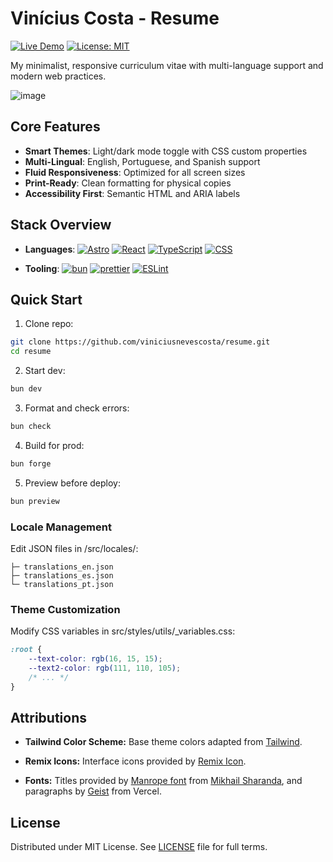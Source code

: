 # Vinícius Costa - Resume

[![Live Demo](https://img.shields.io/badge/%F0%9F%9A%80-Live%20Demo-2EA44F)](https://resume.viniciusnevescosta.com)
[![License: MIT](https://img.shields.io/badge/License-MIT-yellow.svg)](LICENSE)

My minimalist, responsive curriculum vitae with multi-language support and modern web practices.

![image](https://github.com/user-attachments/assets/e9ab59ec-ffce-46cd-ae48-9e583e553247)

## Core Features

- **Smart Themes**: Light/dark mode toggle with CSS custom properties
- **Multi-Lingual**: English, Portuguese, and Spanish support
- **Fluid Responsiveness**: Optimized for all screen sizes
- **Print-Ready**: Clean formatting for physical copies
- **Accessibility First**: Semantic HTML and ARIA labels

## Stack Overview

- **Languages**:
  [![Astro](https://img.shields.io/badge/Astro-BC52EE?logo=astro&logoColor=fff)](#)
  [![React](https://img.shields.io/badge/React-%2320232a.svg?logo=react&logoColor=%2361DAFB)](#)
  [![TypeScript](https://img.shields.io/badge/TypeScript-3178C6?logo=typescript&logoColor=fff)](#)
  [![CSS](https://img.shields.io/badge/CSS-1572B6?logo=css3&logoColor=fff)](#)

- **Tooling**:
  [![bun](https://img.shields.io/badge/bun-000?logo=bun&logoColor=fff)](#)
  [![prettier](https://img.shields.io/badge/Prettier-ff69b4?logo=prettier&logoColor=fff)](#)
  [![ESLint](https://img.shields.io/badge/ESLint-4B3263?logo=eslint&logoColor=white)](#)

## Quick Start

1. Clone repo:

```bash
git clone https://github.com/viniciusnevescosta/resume.git
cd resume
```

2. Start dev:

```bash
bun dev
```

3. Format and check errors:

```bash
bun check
```

4. Build for prod:

```bash
bun forge
```

5. Preview before deploy:

```bash
bun preview
```

### Locale Management

Edit JSON files in /src/locales/:

```
├─ translations_en.json
├─ translations_es.json
└─ translations_pt.json
```

### Theme Customization

Modify CSS variables in src/styles/utils/_variables.css:

```css
:root {
    --text-color: rgb(16, 15, 15);
    --text2-color: rgb(111, 110, 105);
    /* ... */
}
```

## Attributions

- **Tailwind Color Scheme:**
  Base theme colors adapted from [Tailwind](https://tailwindcss.com/docs/colors).

- **Remix Icons:**
  Interface icons provided by [Remix Icon](https://remixicon.com/).
- **Fonts:**
  Titles provided by [Manrope font](https://fonts.google.com/specimen/Manrope) from [Mikhail Sharanda](https://www.shimmer.cloud/), and paragraphs by [Geist](https://vercel.com/font) from Vercel.

## License

Distributed under MIT License.
See [LICENSE](LICENSE) file for full terms.
